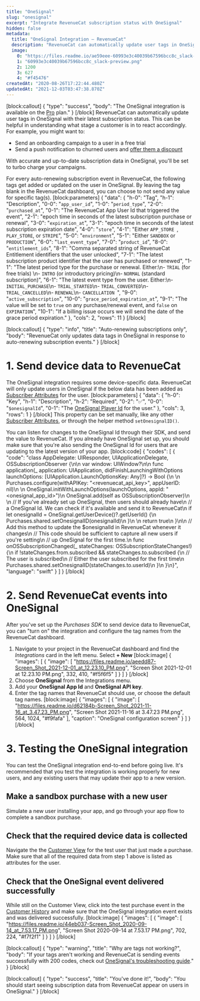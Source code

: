 ```yaml
---
title: "OneSignal"
slug: "onesignal"
excerpt: "Integrate RevenueCat subscription status with OneSignal"
hidden: false
metadata: 
  title: "OneSignal Integration – RevenueCat"
  description: "RevenueCat can automatically update user tags in OneSignal with their latest subscription status. This can be helpful in understanding what stage a customer is in to react accordingly."
  image: 
    0: "https://files.readme.io/ae59eee-60993e3c40039b67596bcc8c_slack-preview.png"
    1: "60993e3c40039b67596bcc8c_slack-preview.png"
    2: 1200
    3: 627
    4: "#f45476"
createdAt: "2020-08-26T17:22:44.480Z"
updatedAt: "2021-12-03T03:47:38.870Z"
---
```

[block:callout]
{
  "type": "success",
  "body": "The OneSignal integration is available on the [Pro](https://www.revenuecat.com/pricing) plan."
}
[/block]
RevenueCat can automatically update user tags in OneSignal with their latest subscription status. This can be helpful in understanding what stage a customer is in to react accordingly. For example, you might want to:
- Send an onboarding campaign to a user in a free trial
- Send a push notification to churned users and [offer them a discount](doc:ios-subscription-offers) 

With accurate and up-to-date subscription data in OneSignal, you'll be set to turbo charge your campaigns.

For every auto-renewing subscription event in RevenueCat, the following tags get added or updated on the user in OneSignal. By leaving the tag blank in the RevenueCat dashboard, you can choose to not send any value for specific tag(s).
[block:parameters]
{
  "data": {
    "h-0": "Tag",
    "h-1": "Description",
    "0-0": "`app_user_id`",
    "1-0": "`period_type`",
    "2-0": "`purchased_at`",
    "0-1": "The RevenueCat App User Id that triggered the event",
    "2-1": "epoch time in seconds of the latest subscription purchase or renewal",
    "3-0": "`expiration_at`",
    "3-1": "epoch time in seconds of the latest subscription expiration date",
    "4-0": "`store`",
    "4-1": "Either `APP_STORE `, `PLAY_STORE`, or `STRIPE`",
    "5-0": "`environment`",
    "5-1": "Either `SANDBOX` or `PRODUCTION`",
    "6-0": "`last_event_type`",
    "7-0": "`product_id`",
    "8-0": "`entitlement_ids`",
    "8-1": "Comma separated string of RevenueCat Entitlement identifiers that the user unlocked",
    "7-1": "The latest subscription product identifier that the user has purchased or renewed",
    "1-1": "The latest period type for the purchase or renewal. Either:\n- `TRIAL` (for free trials) \n- `INTRO` (or introductory pricing)\n- `NORMAL` (standard subscription)",
    "6-1": "The latest event type from the user. Either:\n- `INITIAL_PURCHASE`\n- `TRIAL_STARTED`\n- `TRIAL_CONVERTED`\n- `TRIAL_CANCELLED`\n- `RENEWAL`\n- `CANCELLATION `",
    "9-0": "`active_subscription`",
    "10-0": "`grace_period_expiration_at`",
    "9-1": "The value will be set to `true` on any purchase/renewal event, and `false` on `EXPIRATION`",
    "10-1": "If a billing issue occurs we will send the date of the grace period expiration."
  },
  "cols": 2,
  "rows": 11
}
[/block]

[block:callout]
{
  "type": "info",
  "title": "Auto-renewing subscriptions only",
  "body": "RevenueCat only updates data tags in OneSignal in response to auto-renewing subscription events."
}
[/block]
# 1. Send device data to RevenueCat

The OneSignal integration requires some device-specific data. RevenueCat will only update users in OneSignal if the below data has been added as [Subscriber Attributes](doc:subscriber-attributes) for the user.
[block:parameters]
{
  "data": {
    "h-0": "Key",
    "h-1": "Description",
    "h-2": "Required",
    "0-2": "✅",
    "0-0": "`$onesignalId`",
    "0-1": "The [OneSignal Player Id](https://documentation.onesignal.com/docs/users#player-id) for the user."
  },
  "cols": 3,
  "rows": 1
}
[/block]
This property can be set manually, like any other [Subscriber Attributes](doc:subscriber-attributes), or through the helper method `setOnesignalID()`. 

You can listen for changes to the OneSignal Id through their SDK, and send the value to RevenueCat. If you already have OneSignal set up, you should make sure that you're also sending the OneSignal Id for users that are updating to the latest version of your app.
[block:code]
{
  "codes": [
    {
      "code": "class AppDelegate: UIResponder, UIApplicationDelegate, OSSubscriptionObserver {\n\n    var window: UIWindow?\n\n    func application(_ application: UIApplication, didFinishLaunchingWithOptions launchOptions: [UIApplication.LaunchOptionsKey: Any]?) -> Bool {\n            \n        Purchases.configure(withAPIKey: \"<revenuecat_api_key>\", appUserID: nil)\n        \n        OneSignal.initWithLaunchOptions(launchOptions, appId: \"<onesignal_app_id>\")\n        OneSignal.add(self as OSSubscriptionObserver)\n        \n        // If you've already set up OneSignal, then users should already have\n        // a OneSignal Id. We can check if it's available and send it to RevenueCat\n        if let onesignalId = OneSignal.getUserDevice()?.getUserId() {\n            Purchases.shared.setOnesignalID(onesignalId)\n        }\n        \n        return true\n    }\n\n    // Add this method to update the $onesignalId in RevenueCat whenever it changes\n    // This code should be sufficient to capture all new users if you're setting\n    // up OneSignal for the first time.\n    func onOSSubscriptionChanged(_ stateChanges: OSSubscriptionStateChanges!) {\n        if !stateChanges.from.subscribed && stateChanges.to.subscribed {\n            // The user is subscribed\n            // Either the user subscribed for the first time\n            Purchases.shared.setOnesignalID(stateChanges.to.userId)\n        }\n    }\n}",
      "language": "swift"
    }
  ]
}
[/block]
# 2. Send RevenueCat events into OneSignal

After you've set up the *Purchases SDK* to send device data to RevenueCat, you can "turn on" the integration and configure the tag names from the RevenueCat dashboard.

1. Navigate to your project in the RevenueCat dashboard and find the *Integrations* card in the left menu. Select **+ New** 
[block:image]
{
  "images": [
    {
      "image": [
        "https://files.readme.io/aeedd87-Screen_Shot_2021-12-01_at_12.23.10_PM.png",
        "Screen Shot 2021-12-01 at 12.23.10 PM.png",
        332,
        410,
        "#f5f6f5"
      ]
    }
  ]
}
[/block]
2. Choose **OneSignal** from the Integrations menu.
3. Add your **OneSignal App Id** and **OneSignal API key**.
4. Enter the tag names that RevenueCat should use, or choose the default tag names.
[block:image]
{
  "images": [
    {
      "image": [
        "https://files.readme.io/d62184b-Screen_Shot_2021-11-16_at_3.47.23_PM.png",
        "Screen Shot 2021-11-16 at 3.47.23 PM.png",
        564,
        1024,
        "#f9fafa"
      ],
      "caption": "OneSignal configuration screen"
    }
  ]
}
[/block]
# 3. Testing the OneSignal integration

You can test the OneSignal integration end-to-end before going live. It's recommended that you test the integration is working properly for new users, and any existing users that may update their app to a new version.

## Make a sandbox purchase with a new user
Simulate a new user installing your app, and go through your app flow to complete a sandbox purchase.

## Check that the required device data is collected
Navigate the the [Customer View](doc:customers) for the test user that just made a purchase. Make sure that all of the required data from step 1 above is listed as attributes for the user.

## Check that the OneSignal event delivered successfully
While still on the Customer View, click into the test purchase event in the [Customer History](doc:customer-history) and make sure that the OneSignal integration event exists and was delivered successfully. 
[block:image]
{
  "images": [
    {
      "image": [
        "https://files.readme.io/44eb037-Screen_Shot_2020-09-14_at_7.53.17_PM.png",
        "Screen Shot 2020-09-14 at 7.53.17 PM.png",
        702,
        224,
        "#f7f2f1"
      ]
    }
  ]
}
[/block]

[block:callout]
{
  "type": "warning",
  "title": "Why are tags not working?",
  "body": "If your tags aren't working and RevenueCat is sending events successfully with 200 codes, check out [OneSignal's troubleshooting guide](https://documentation.onesignal.com/docs/add-user-data-tags#why-are-tags-not-working)."
}
[/block]

[block:callout]
{
  "type": "success",
  "title": "You've done it!",
  "body": "You should start seeing subscription data from RevenueCat appear on users in OneSignal."
}
[/block]